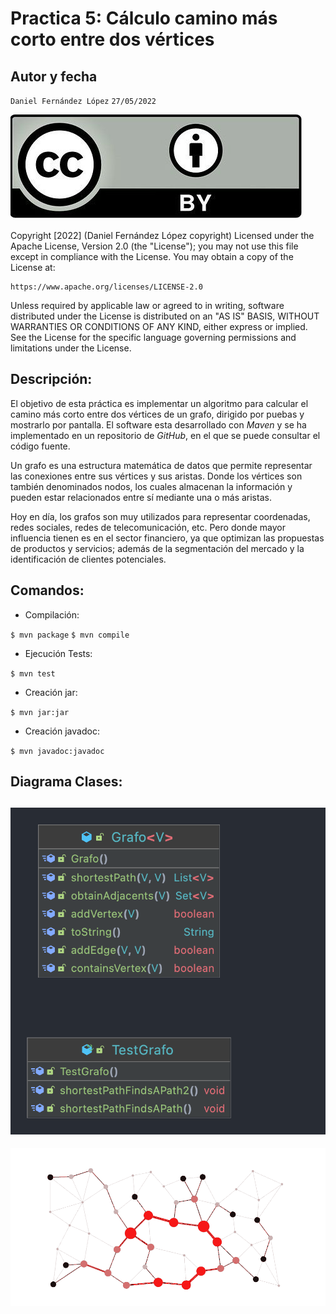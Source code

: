 # Practica 5: Cálculo camino más corto entre dos vértices

## Autor y fecha
`Daniel Fernández López`
`27/05/2022`

![Copyright.png](img.png)

Copyright [2022] (Daniel Fernández López copyright) Licensed under the Apache License, Version 2.0 (the "License");
you may not use this file except in compliance with the License. You may obtain a copy of the License at:
```
https://www.apache.org/licenses/LICENSE-2.0
```
Unless required by applicable law or agreed to in writing, software distributed under the License is distributed on an
"AS IS" BASIS, WITHOUT WARRANTIES OR CONDITIONS OF ANY KIND, either express or implied. See the License for the specific
language governing permissions and limitations under the License.

## Descripción: 

El objetivo de esta práctica es implementar un algoritmo para calcular el camino más corto entre dos vértices de un grafo, dirigido por puebas y mostrarlo por pantalla.
El software esta desarrollado con _Maven_ y se ha implementado en un repositorio de _GitHub_, en el que se puede consultar el código fuente.

Un grafo es una estructura matemática de datos que permite representar las conexiones entre sus vértices y sus aristas.
Donde los vértices son también denominados nodos, los cuales almacenan la información y pueden estar relacionados entre sí mediante
una o más aristas.

Hoy en día, los grafos son muy utilizados para representar coordenadas, redes sociales, redes de telecomunicación, etc.
Pero donde mayor influencia tienen es en el sector financiero, ya que optimizan las propuestas de productos y servicios; además de
la segmentación del mercado y la identificación de clientes potenciales.

## Comandos: 

- Compilación:

`$ mvn package` `$ mvn compile`

- Ejecución Tests: 

`$ mvn test`

- Creación jar: 

`$ mvn jar:jar`

- Creación javadoc:

`$ mvn javadoc:javadoc`

## Diagrama Clases:

![Copyright.png](diagrama.png)
- 

![Copyright.png](gimg.gif)
